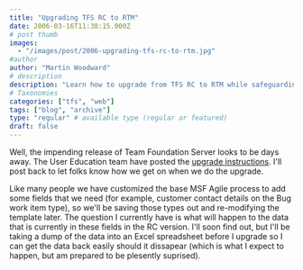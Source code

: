 ```yaml
---
title: "Upgrading TFS RC to RTM"
date: 2006-03-16T11:38:15.000Z
# post thumb
images:
  - "/images/post/2006-upgrading-tfs-rc-to-rtm.jpg"
#author
author: "Martin Woodward"
# description
description: "Learn how to upgrade from TFS RC to RTM while safeguarding custom data and modifying Agile process templates."
# Taxonomies
categories: ["tfs", "web"]
tags: ["blog", "archive"]
type: "regular" # available type (regular or featured)
draft: false
---
```


Well, the impending release of Team Foundation Server looks to be days away. The User Education team have posted the [upgrade instructions](http://blogs.msdn.com/vstsue/archive/2006/03/15/552130.aspx). I'll post back to let folks know how we get on when we do the upgrade.

Like many people we have customized the base MSF Agile process to add some fields that we need (for example, customer contact details on the Bug work item type), so we'll be saving those types out and re-modifying the template later. The question I currently have is what will happen to the data that is currently in these fields in the RC version. I'll soon find out, but I'll be taking a dump of the data into an Excel spreadsheet before I upgrade so I can get the data back easily should it dissapear (which is what I expect to happen, but am prepared to be plesently suprised).
